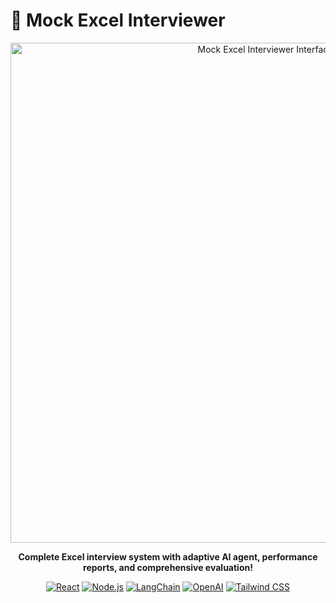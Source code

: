 # 🎯 Mock Excel Interviewer

<div align="center">
  <img src="https://github.com/Mritunjay2103/Excel-Interview-Agent/assets/your-image-url" alt="Mock Excel Interviewer Interface" width="800"/>
  
  **Complete Excel interview system with adaptive AI agent, performance reports, and comprehensive evaluation!**
  
  [![React](https://img.shields.io/badge/React-18.2.0-blue.svg)](https://reactjs.org/)
  [![Node.js](https://img.shields.io/badge/Node.js-18.0.0-green.svg)](https://nodejs.org/)
  [![LangChain](https://img.shields.io/badge/LangChain-0.1.0-orange.svg)](https://langchain.com/)
  [![OpenAI](https://img.shields.io/badge/OpenAI-GPT--4-purple.svg)](https://openai.com/)
  [![Tailwind CSS](https://img.shields.io/badge/Tailwind_CSS-3.4.0-38B2AC.svg)](https://tailwindcss.com/)
</div>
